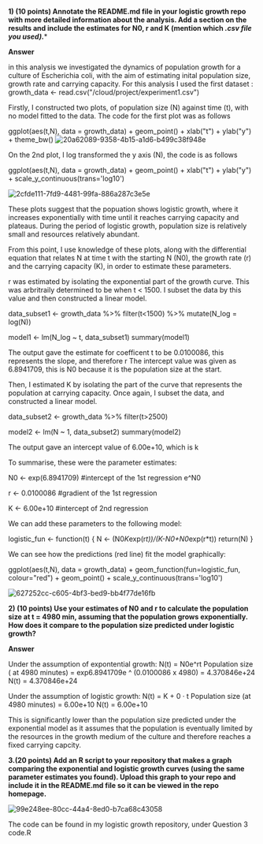 **1) (10 points) Annotate the README.md file in your logistic growth repo with more detailed information about the analysis. Add a section on the results and include the estimates for N0, r and K (mention which *.csv file you used).****
   
**Answer** 

in this analysis we investigated the dynamics of population growth for a culture of Escherichia coli, with the aim of estimating inital population size, growth rate and carrying capacity.
For this analysis I used the first dataset : growth_data <- read.csv("/cloud/project/experiment1.csv")

Firstly, I constructed two plots, of population size (N) against time (t), with no model fitted to the data. The code for the first plot was as follows

ggplot(aes(t,N), data = growth_data) +
  geom_point() +
   xlab("t") +
   ylab("y") +
  theme_bw()
![20a62089-9358-4b15-a1d6-b499c38f948e](https://github.com/anonymoose2/logistic_growth/assets/150136026/979611e5-46c2-4e4d-89a5-b37f2538c1f3)

On the 2nd plot, I log transformed the y axis (N), the code is as follows

ggplot(aes(t,N), data = growth_data) +
  geom_point() +
  xlab("t") +
  ylab("y") +
  scale_y_continuous(trans='log10')

![2cfde111-7fd9-4481-99fa-886a287c3e5e](https://github.com/anonymoose2/logistic_growth/assets/150136026/8b11a87f-6bfb-4092-bd19-68ea217239b7)

These plots suggest that the popuation shows logistic growth, where it increases exponentially with time until it reaches carrying capacity and plateaus. During the period of logistic growth, population size is relatively small and resources relatively abundant.

From this point, I use knowledge of these plots, along with the differential equation that relates N at time t with the starting N (N0), the growth rate (r) and the carrying capacity (K), in order to estimate these parameters.

r was estimated by isolating the exponential part of the growth curve. This was arbritraily determined to be when t < 1500. I subset the data by this value and then constructed a linear model.

data_subset1 <- growth_data %>% filter(t<1500) %>% mutate(N_log = log(N))

model1 <- lm(N_log ~ t, data_subset1)
summary(model1)

The output gave the estimate for coefficent t to be 0.0100086, this represents the slope, and therefore r
The intercept value was given as 6.8941709, this is N0 because it is the population size at the start.

Then, I estimated K by isolating the part of the curve that represents the population at carrying capacity. Once again, I subset the data, and constructed a linear model.

data_subset2 <- growth_data %>% filter(t>2500)

model2 <- lm(N ~ 1, data_subset2)
summary(model2)

The output gave an intercept value of 6.00e+10, which is k

To summarise, these were the parameter estimates:

N0 <- exp(6.8941709) #intercept of the 1st regression e^N0

r <- 0.0100086 #gradient of the 1st regression

K <- 6.00e+10 #intercept of 2nd regression

We can add these parameters to the following model:


logistic_fun <- function(t) {
   N <- (N0*K*exp(r*t))/(K-N0+N0*exp(r*t))
   return(N)
  }

We can see how the predictions (red line) fit the model graphically:

ggplot(aes(t,N), data = growth_data) +
  geom_function(fun=logistic_fun, colour="red") +
  geom_point() +
  scale_y_continuous(trans='log10')

![627252cc-c605-4bf3-bed9-bb4f77de16fb](https://github.com/anonymoose2/logistic_growth/assets/150136026/652d1bc4-3dfb-4781-86c1-f86eaef39a68)



**2) (10 points) Use your estimates of N0 and r to calculate the population
size at t = 4980 min, assuming that the population grows exponentially.
How does it compare to the population size predicted under logistic
growth?**

**Answer**

Under the assumption of expontential growth:
N(t) = N0e^rt
Population size ( at 4980 minutes) = exp6.8941709e ^ (0.0100086 x 4980) = 4.370846e+24
N(t) = 4.370846e+24

Under the assumption of logistic growth:
N(t) = K + 0 · t 
Population size (at 4980 minutes) = 6.00e+10 
N(t) = 6.00e+10

This is significantly lower than the population size predicted under the exponential model as it assumes that the population is eventually  limited by the resources in the growth medium of the culture and therefore reaches a fixed carrying capcity. 

**3.(20 points) Add an R script to your repository that makes a graph
comparing the exponential and logistic growth curves (using the same
parameter estimates you found). Upload this graph to your repo and
include it in the README.md file so it can be viewed in the repo
homepage.**

![99e248ee-80cc-44a4-8ed0-b7ca68c43058](https://github.com/anonymoose2/logistic_growth/assets/150136026/f0298c5d-08e0-45fc-9536-138e6e6b22f6)

The code can be found in my logistic growth repository, under Question 3 code.R
